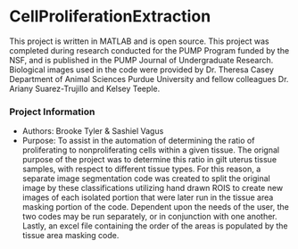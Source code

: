 # CellProliferationExtraction

This project is written in MATLAB and is open source.  This project was completed during research conducted for the PUMP Program funded by the NSF, and is published in the PUMP Journal of Undergraduate Research.  Biological images used in the code were provided by Dr. Theresa Casey Department of Animal Sciences Purdue University and fellow colleagues Dr. Ariany Suarez-Trujillo and Kelsey Teeple.  

### Project Information
- Authors: Brooke Tyler & Sashiel Vagus
- Purpose: To assist in the automation of determining the ratio of proliferating to nonproliferating cells within a given tissue.  The orignal purpose of the project was to determine this ratio in gilt uterus tissue samples, with respect to different tissue types.  For this reason, a separate image segmentation code was created to split the original image by these classifications utilizing hand drawn ROIS to create new images of each isolated portion that were later run in the tissue area masking portion of the code. Dependent upon the needs of the user, the two codes may be run separately, or in conjunction with one another. Lastly, an excel file containing the order of the areas is populated by the tissue area masking code.     
